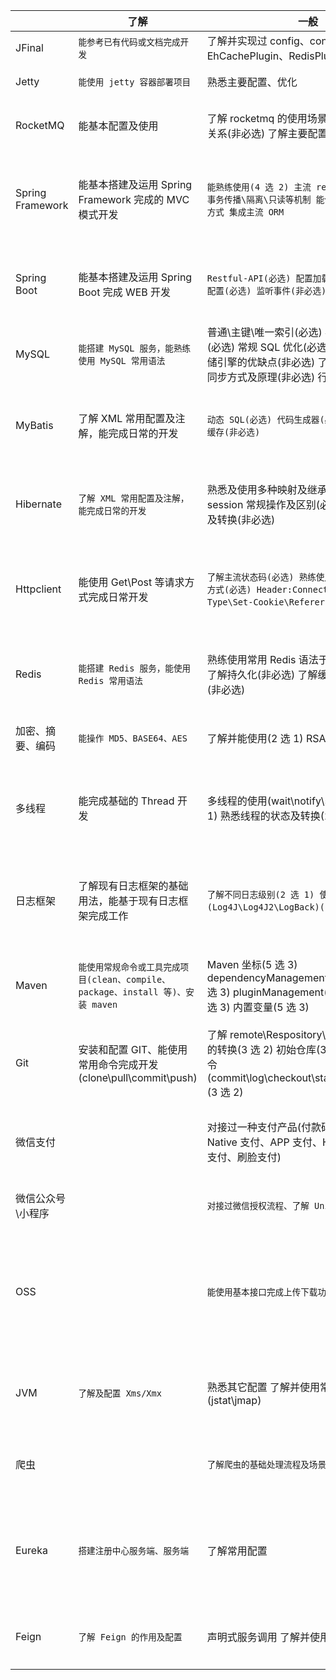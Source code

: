 |                   | 了解                                                                            | 一般                                                                                                                                                                 | 熟练                                                                                                                               | 精通                                                                                                      |
| ----------------- | ------------------------------------------------------------------------------- | -------------------------------------------------------------------------------------------------------------------------------------------------------------------- | ---------------------------------------------------------------------------------------------------------------------------------- | --------------------------------------------------------------------------------------------------------- |
| JFinal            | `能参考已有代码或文档完成开发`                                                  | 了解并实现过 config、controller、AOP、EhCachePlugin、RedisPlugin(所有必选)                                                                                           | 了解 JFinal 的架构设计及主要模块原理                                                                                               | 能在源码基础上改变或新增功能                                                                              |
| Jetty             | `能使用 jetty 容器部署项目`                                                     | 熟悉主要配置、优化                                                                                                                                                   | 熟悉启动流程、工作流程                                                                                                             | 熟悉架构设计、主要原理                                                                                    |
| RocketMQ          | 能基本配置及使用                                                                | 了解 rocketmq 的使用场景(必选) 主要角色及关系(非必选) 了解主要配置及优化(非必选)                                                                                     | `了解主要概念(5 选 3) 存储、消息类型、消费模式、可靠消费/投递、复制 能解决常见问题(3 选 2) 重复消费、堆积、网络异常`               | 结合源码能理解解架构设计及思想                                                                            |
| Spring Framework  | 能基本搭建及运用 Spring Framework 完成的 MVC 模式开发                           | `能熟练使用(4 选 2) 主流 resources 处理 熟悉事务传播\隔离\只读等机制 能使用一种或多种 AOP 方式 集成主流 ORM`                                                         | IOC 容器的启动流程(3 选 2) Bean 的生命周期(3 选 2) 了解或使用过 10 种以上 Annotation(3 选 2)                                       | 了解 Spring Framework 架构设计(2 选 1) 熟悉 Spring Framework 的大部分模块(2 选 1)                         |
| Spring Boot       | 能基本搭建及运用 Spring Boot 完成 WEB 开发                                      | `Restful-API(必选) 配置加载顺序(必选) 多环境配置(必选) 监听事件(非必选) 健康监控(非必选)`                                                                            | 了解自动装配流程(3 选 2) 启动流程(3 选 2) 集成过 5 个以上框架(3 选 2)                                                              | 了解 spring boot 架构设计(2 选 1) 对 spring boot 有调优经验(2 选 1)                                       |
| MySQL             | `能搭建 MySQL 服务，能熟练使用 MySQL 常用语法`                                  | 普通\主键\唯一索引(必选) 事务事务传播\隔离(必选) 常规 SQL 优化(必选) 了解 InnoDB 存储引擎的优缺点(非必选) 了解 2 种以上主从同步方式及原理(非必选) 行锁、表锁(非必选) | 分区(必选) 分表(必选) 备份(必选) 存储流程及方式(非必选) 缓存(非必选)                                                               | 了解 MySQL 架构及流程(3 选 2) 性能调优(3 选 2) 分库(3 选 2)                                               |
| MyBatis           | 了解 XML 常用配置及注解，能完成日常的开发                                       | `动态 SQL(必选) 代码生成器(必选) 了解一级\二级缓存(非必选)`                                                                                                          | 集成外部缓存(必选) 高级查询多对多(必选) 高级查询存储过程(非必选) 高级查询枚举(非必选)                                              | 了解 MyBatis 的工作原理(3 选 2) 核心流程(3 选 2) MyBatis 插件开发(3 选 2)                                 |
| Hibernate         | `了解 XML 常用配置及注解，能完成日常的开发`                                     | 熟悉及使用多种映射及继承关系(必选) session 常规操作及区别(必选) 熟悉多种对象及转换(非必选)                                                                           | 高级关联查询、分类汇总、子查询(必选) 熟悉检索策略:类级别、多关联、lazy、batch-size、fetch(必选) 缓存(非必选)                       | 了解 Hibernate 的工作原理(3 选 2) 核心流程(3 选 2) 能快速处理常见问题(3 选 2)                             |
| Httpclient        | 能使用 Get\Post 等请求方式完成日常开发                                          | `了解主流状态码(必选) 熟练使用 HTTP 的主要请求方式(必选) Header:Connection\Content-Type\Set-Cookie\Referer(非必选)`                                                  | 了解 HTTP 协议的基本原理及要点(必选) 超时处理(必选) 了解认证方案(Basic\Digest)(非必选)                                             | 了解 HttpClient\HTTP 的核心原理(2 选 1) 能快速处理常见的 HTTP 的问题(2 选 1)                              |
| Redis             | `能搭建 Redis 服务，能使用 Redis 常用语法`                                      | 熟练使用常用 Redis 语法于各类场景(必选) 了解持久化(非必选) 了解缓存过期\淘汰策略(非必选)                                                                             | 了解常用的集群模式(必选) 分布式锁及其他对比(必选) 数据同步(必选)                                                                   | 了解单线程的原理(3 选 2) 深入 Cluster 模式(3 选 2) 能快速处理常见问题(3 选 2)                             |
| 加密、摘要、编码  | `能操作 MD5、BASE64、AES`                                                       | 了解并能使用(2 选 1) RSA 3DES 流程                                                                                                                                   | 了解其它加密算法(3 选 2) 了解或使用过多种算法组合(3 选 2) 了解 HTTPS 安全协议的流程(3 选 2)                                        | 了解常用加解密算法及使用场景                                                                              |
| 多线程            | 能完成基础的 Thread 开发                                                        | 多线程的使用(wait\notify\sleep\yield)(2 选 1) 熟悉线程的状态及转换(2 选 1)                                                                                           | `了解及使用(5 选 3) ThreadLocal 的使用及场景 Executors 的使用及场景 ThreadPoolExecutor 的使用及场景 锁等待 重入锁`                 | 熟练使用常用线程池\类(3 选 2) 熟悉 Concurrent.util 常用类(3 选 2) 内存调度(3 选 2)                        |
| 日志框架          | 了解现有日志框架的基础用法，能基于现有日志框架完成工作                          | `了解不同日志级别(2 选 1) 使用过多种日志框架(Log4J\Log4J2\LogBack)(2 选 1)`                                                                                          | 自定义 appender(3 选 2) 熟悉常用配置(3 选 2) 在复杂场景优化日志框架(3 选 2)                                                        | 了解一种日志框架的核心流程和核心包(2 选 1) 能基于日志框架和外部框架的集成(2 选 1)                         |
| Maven             | `能使用常规命令或工具完成项目(clean、compile、package、install 等)、安装 maven` | Maven 坐标(5 选 3) dependencyManagement\dependencies(5 选 3) pluginManagement(5 选 3) profiles(5 选 3) 内置变量(5 选 3)                                              | 熟悉生命周期(4 选 3) Maven 私服的搭建和使用(4 选 3) 合理搭建多模块(4 选 3) 常用的插件(compile\dependency\jar\resource)使用(4 选 3) | 熟悉 maven 工作流程 自定义 maven 项目                                                                     |
| Git               | 安装和配置 GIT、能使用常用命令完成开发(clone\pull\commit\push)                  | 了解 remote\Respository\index\workspace 的转换(3 选 2) 初始仓库(3 选 2) 熟练使用命令(commit\log\checkout\status\fetch\merge)(3 选 2)                                 | 了解常用的分支策略\类型以及区别(3 选 2) 能熟练解决冲突(3 选 2) 回滚操作(3 选 2)                                                    | `独立搭建 git 仓库(3 选 2) 基于 Git 集成其它工具(hooks)(3 选 2) 能使用复杂命令统计 git 信息(3 选 2)`      |
| 微信支付          |                                                                                 | 对接过一种支付产品(付款码、JSAPI、Native 支付、APP 支付、H5 支付、小程序支付、刷脸支付)                                                                              | 了解完整的开通商户支付流程及配置 熟练在业务中整合支付接口形成技术闭环                                                              | 了解普通商户版各种支付产品的区别 了解支付行业对账的基础概念及流程                                         |
| 微信公众号\小程序 |                                                                                 | `对接过微信授权流程、了解 UnionID 机制`                                                                                                                              | 了解网页和静默授权的区别 了解不同接口的限制 对接过除授权外其他的模块                                                               | 能基于微信公众平台设计一套融入业务流程                                                                    |
| OSS               |                                                                                 | `能使用基本接口完成上传下载功能`                                                                                                                                     | 了解存储类型\空间\对象\地域\AccessKey\域名及限制 了解数据(图片、视频)的处理                                                        | 了解文件的生命周期、了解多种接入模式(移动\H5\WEB 等)数据安全处理(认证、权限、加密) 事件通知(MNS\函数计算) |
| JVM               | `了解及配置 Xms/Xmx`                                                            | 熟悉其它配置 了解并使用常用工具(jstat\jmap)                                                                                                                          | 了解垃圾回收基本流程 能处理线上 OOM 并优化 JVM                                                                                     | JVM 生命周期 结构体系(类加载器原理\运行时数据区\执行引擎\本地方法) 收集器                                 |
| 爬虫              |                                                                                 | `了解爬虫的基础处理流程及场景`                                                                                                                                       | 基于一种爬虫框架爬取数据                                                                                                           | 能熟练处理反爬虫的各种手段 搭建分布式爬虫系统                                                             |
| Eureka            | `搭建注册中心服务端、服务端`                                                    | 了解常用配置                                                                                                                                                         | 实现原理(续约、下线、心跳机制)                                                                                                     | 了解 Eureka 部分源码(4 选 3) 集群数据同步(4 选 3) 分区(4 选 3) 从 CAP 角度理解及对比其它注册中心(4 选 3)  |
| Feign             | `了解 Feign 的作用及配置`                                                       | 声明式服务调用 了解并使用过 8 个以上配置                                                                                                                             | 日志(非必选) 压缩(非必选) 超时(必选) 熔断(必选) 重试(必选)                                                                         | 了解请求原理(2 选 1) 了解 8 个以上配置的原理(2 选 1)                                                      |

